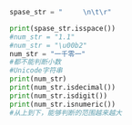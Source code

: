 
<BlogInfo id="686" title="16.判断空白字符" author="白日梦想猿" pv=0 read_times=0 pre_cost_time=0分12秒 category="高级变量类型" tag_list="['高级变量类型']" create_time="2020.02.11 11:53:50" update_time="2020.02.11 12:05:30" />

```python
spase_str = "     \n\t\r"

print(spase_str.isspace())
#num_str = "1.1"
#num_str = "\u00b2"
num_str = "一千零一"
#都不能判断小数
#Unicode字符串
print(num_str)
print(num_str.isdecimal())
print(num_str.isdigit())
print(num_str.isnumeric())
#从上到下，能够判断的范围越来越大
```
